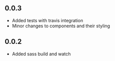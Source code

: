 ## 0.0.3

- Added tests with travis integration
- Minor changes to components and their styling

## 0.0.2

- Added sass build and watch